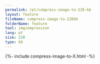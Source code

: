 ```yaml
---
permalink: /pt/compress-image-to-220-kb
layout: feature
fileName: compress-image-to-220kb
folderName: feature
tool: imgcompression
lang: pt
size: 220
type: kb
---
```


{%- include compress-image-to-X.html -%}
